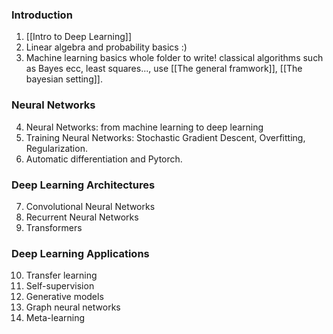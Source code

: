 ### Introduction
1. [[Intro to Deep Learning]]
2. Linear algebra and probability basics :)
3. Machine learning basics whole folder to write! classical algorithms such as Bayes ecc, least squares..., use [[The general framwork]], [[The bayesian setting]].

### Neural Networks
4. Neural Networks: from machine learning to deep learning
5. Training Neural Networks: Stochastic Gradient Descent, Overfitting, Regularization.
6. Automatic differentiation and Pytorch.
### Deep Learning Architectures
7. Convolutional Neural Networks
8. Recurrent Neural Networks
9. Transformers
        
### Deep Learning Applications
10. Transfer learning
11. Self-supervision
12. Generative models
13.  Graph neural networks
14. Meta-learning